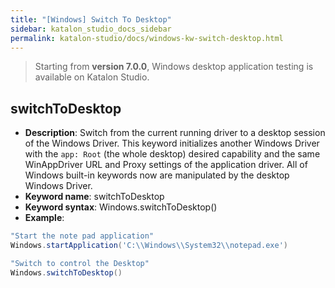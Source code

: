 ```yaml
---
title: "[Windows] Switch To Desktop"
sidebar: katalon_studio_docs_sidebar
permalink: katalon-studio/docs/windows-kw-switch-desktop.html
---
```

> Starting from **version 7.0.0**, Windows desktop application testing is available on Katalon Studio.

## switchToDesktop

* **Description**: Switch from the current running driver to a desktop session of the Windows Driver. This keyword initializes another Windows Driver with the `app: Root` (the whole desktop) desired capability and the same WinAppDriver URL and Proxy settings of the application driver. All of Windows built-in keywords now are manipulated by the desktop Windows Driver.
* **Keyword name**: switchToDesktop
* **Keyword syntax**: Windows.switchToDesktop()
* **Example**:

``` groovy
"Start the note pad application"
Windows.startApplication('C:\\Windows\\System32\\notepad.exe')

"Switch to control the Desktop"
Windows.switchToDesktop()
```
